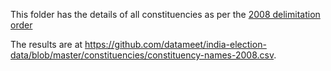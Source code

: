 This folder has the details of all constituencies as per the
[2008 delimitation order](http://eci.nic.in/eci_main/CurrentElections/CONSOLIDATED_ORDER%20_ECI%20.pdf)

The results are at
<https://github.com/datameet/india-election-data/blob/master/constituencies/constituency-names-2008.csv>.
